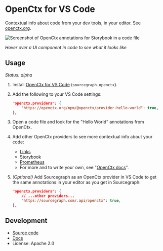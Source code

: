 # OpenCtx for VS Code

<!-- Published to https://marketplace.visualstudio.com/items?itemName=sourcegraph.openctx -->

Contextual info about code from your dev tools, in your editor. See [openctx.org](https://openctx.org).

![Screenshot of OpenCtx annotations for Storybook in a code file](https://storage.googleapis.com/sourcegraph-assets/blog/screencast-vscode-storybook-v0.gif)

_Hover over a UI component in code to see what it looks like_

## Usage

_Status: alpha_

<!-- Keep in sync with web/content/docs/start.mdx -->

<!-- prettier-ignore -->
1. Install [OpenCtx for VS Code](https://marketplace.visualstudio.com/items?itemName=sourcegraph.openctx) (`sourcegraph.openctx`).
1. Add the following to your VS Code settings:
      ```json
      "openctx.providers": {
          "https://openctx.org/npm/@openctx/provider-hello-world": true,
      },
      ```
1. Open a code file and look for the "Hello World" annotations from OpenCtx.
1. Add other OpenCtx providers to see more contextual info about your code:
   - [Links](https://openctx.org/docs/providers/links)
   - [Storybook](https://openctx.org/docs/providers/storybook)
   - [Prometheus](https://openctx.org/docs/providers/prometheus)
   - For more and to write your own, see "[OpenCtx docs](https://openctx.org/docs/start)".
1. _(Optional)_ Add Sourcegraph as an OpenCtx provider in VS Code to get the same annotations in your editor as you get in Sourcegraph:

    ```json
    "openctx.providers": {
        // ...other providers...
        "https://sourcegraph.com/.api/openctx": true,
    },
    ```

## Development

- [Source code](https://sourcegraph.com/github.com/sourcegraph/openctx/-/tree/client/vscode)
- [Docs](https://openctx.org/docs/clients/vscode)
- License: Apache 2.0

